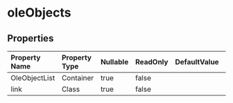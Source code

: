 # **oleObjects**

 

## **Properties**

| Property Name | Property Type | Nullable |  ReadOnly | DefaultValue | Description | 
| :- | :- | :- |:- |  :- | :- |
|OleObjectList|Container|true|false |  ||
|link|Class|true|false |  ||

